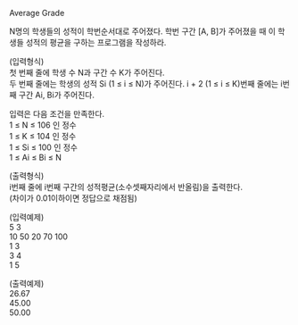 Average Grade

N명의 학생들의 성적이 학번순서대로 주어졌다. 학번 구간 [A, B]가 주어졌을 때 이 학생들 성적의 평균을 구하는 프로그램을 작성하라.

(입력형식) <br>
첫 번째 줄에 학생 수 N과 구간 수 K가 주어진다. <br>
두 번째 줄에는 학생의 성적 Si (1 ≤ i ≤ N)가 주어진다. i + 2 (1 ≤ i ≤ K)번째 줄에는 i번째 구간 Ai, Bi가 주어진다. 

입력은 다음 조건을 만족한다. <br>
    1 ≤ N ≤ 106 인 정수<br>
    1 ≤ K ≤ 104 인 정수<br>
    1 ≤ Si ≤ 100 인 정수<br>
    1 ≤ Ai ≤ Bi ≤ N

(출력형식)<br>
i번째 줄에 i번째 구간의 성적평균(소수셋째자리에서 반올림)을 출력한다. <br>
(차이가 0.01이하이면 정답으로 채점됨)

(입력예제)<br>
5 3 <br>
10 50 20 70 100 <br>
1 3 <br>
3 4 <br>
1 5

(출력예제)<br>
26.67 <br>
45.00 <br>
50.00
